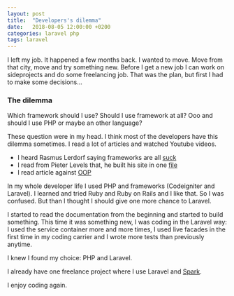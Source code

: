 ```yaml
---
layout: post
title:  "Developers's dilemma"
date:   2018-08-05 12:00:00 +0200
categories: laravel php
tags: laravel
---
```

I left my job. It happened a few months back. I wanted to move. Move from that city, move and try something new. Before I get a new job I can work on sideprojects and do some freelancing job. That was the plan, but first I had to make some decisions...

<!--more-->

### The dilemma

Which framework should I use? Should I use framework at all? Ooo and should I use PHP or maybe an other language?

These question were in my head. I think most of the developers have this dilemma sometimes. I read a lot of articles and watched Youtube videos.

- I heard Rasmus Lerdorf saying frameworks are all [suck](https://www.youtube.com/watch?v=DuB6UjEsY_Y)
- I read from Pieter Levels that, he built his site in one [file](https://twitter.com/levelsio/status/938707166508154880)
- I read article against [OOP](https://medium.com/@brianwill/object-oriented-programming-a-personal-disaster-1b044c2383ab)

In my whole developer life I used PHP and frameworks (Codeigniter and Laravel). I learned and tried Ruby and Ruby on Rails and I like that. So I was confused. But than I thought I should give one more chance to Laravel.

I started to read the documentation from the beginning and started to build something. This time it was something new, I was coding in the Laravel way: I used the service container more and more times, I used live facades in the first time in my coding carrier and I wrote more tests than previously anytime.

I knew I found my choice: PHP and Laravel.

I already have one freelance project where I use Laravel and [Spark](https://spark.laravel.com).

I enjoy coding again.

